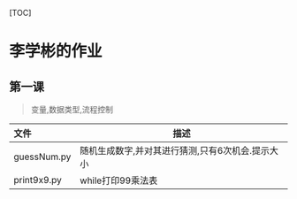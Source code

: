 [TOC]
# 李学彬的作业
## 第一课
> 变量,数据类型,流程控制


| 文件        | 描述                                             |
| :---------- | ------------------------------------------------ |
| guessNum.py | 随机生成数字,并对其进行猜测,只有6次机会.提示大小 |
| print9x9.py | while打印99乘法表                                |
